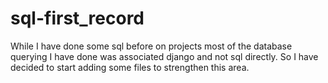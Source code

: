 # sql-first_record
While I have done some sql before on projects most of the
database querying I have done was associated django and not sql directly.
So I have decided to start adding some files to strengthen this area.
